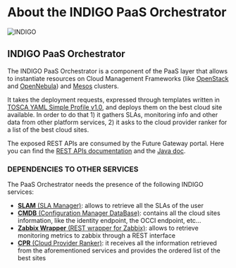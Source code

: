 # About the INDIGO PaaS Orchestrator

![INDIGO](https://pbs.twimg.com/media/Cldr8SHWYAA0JbY.png)

## INDIGO PaaS Orchestrator

The INDIGO PaaS Orchestrator is a component of the PaaS layer that allows to instantiate resources on Cloud Management Frameworks \(like [OpenStack](https://www.openstack.org/) and [OpenNebula](http://opennebula.org/)\) and [Mesos](http://mesos.apache.org/) clusters.

It takes the deployment requests, expressed through templates written in [TOSCA YAML Simple Profile v1.0](http://docs.oasis-open.org/tosca/TOSCA-Simple-Profile-YAML/v1.0/TOSCA-Simple-Profile-YAML-v1.0.html), and deploys them on the best cloud site available. In order to do that 1\) it gathers SLAs, monitoring info and other data from other platform services, 2\) it asks to the cloud provider ranker for a list of the best cloud sites.

The exposed REST APIs are consumed by the Future Gateway portal. Here you can find the [REST APIs documentation](http://indigo-dc.github.io/orchestrator/restdocs/) and the [Java doc](http://indigo-dc.github.io/orchestrator/apidocs/).

### DEPENDENCIES TO OTHER SERVICES

The PaaS Orchestrator needs the presence of the following INDIGO services:

* [**SLAM** \(SLA Manager\)](https://indigo-dc.gitbooks.io/slam/content): allows to retrieve all the SLAs of the user
* [**CMDB** \(Configuration Manager DataBase\)](https://indigo-dc.gitbooks.io/cmdb/content): contains all the cloud sites information, like the identity endpoint, the OCCI endpoint, etc...
* [**Zabbix Wrapper** \(REST wrapper for Zabbix\)](https://indigo-dc.gitbooks.io/monitoring/content#1-zabbix-wrapper): allows to retrieve monitoring metrics to zabbix through a REST interface
* [**CPR** \(Cloud Provider Ranker\)](https://www.gitbook.com/book/indigo-dc/cloud-provider-ranker/content): it receives all the information retrieved from the aforementioned services and provides the ordered list of the best sites

